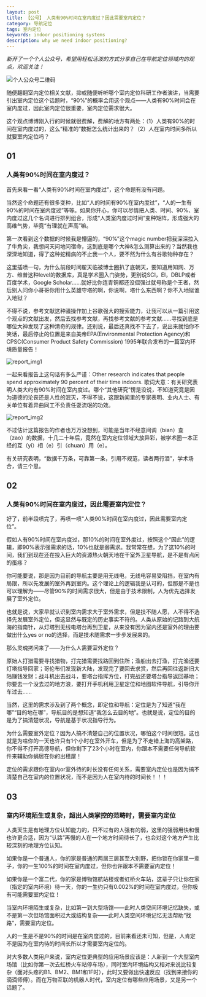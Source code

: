 ```yaml
---
layout: post
title: 【公号】 人类有90%时间在室内度过？因此需要室内定位？ 
category: 导航定位
tags: 室内定位
keywords: indoor positioning systems
description: why we need indoor positioning?
---
```


*新开了一个个人公众号，希望用轻松活泼的方式分享自己在导航定位领域内的观点，欢迎关注！*

![个人公众号二维码](/assets/img/20190326/qrcode.png)

随便翻翻室内定位相关文献，抑或随便听听哪个室内定位科研工作者演讲，当需要引出室内定位这个话题时，“90%”的概率会用这个观点——人类有90%时间会在室内度过，因此室内定位很重要，室内定位需求很大。

这个观点博博刚入行的时候就很费解，费解的地方有两处：（1）人类有90%的时间在室内度过的，这么“精准的”数据怎么统计出来的？（2）人在室内时间多所以就要室内定位吗？

## 01
### 人类有90%时间在室内度过？

首先来看一看“人类有90%时间在室内度过”，这个命题有没有问题。

当然这个命题还有很多变种，比如“人的时间有90%在室内度过”，“人的一生有90%的时间在室内度过”等等。如果你开心，你可以尽情把人类、时间、90%、室内度过这几个名词进行排列组合，形成“人类室内度过时间”变种矩阵，形成强大的高维气势，毕竟“有理就在声高”嘛。

第一次看到这个数据的时候我是懵逼的，“90%”这个magic number把我深深拉入了牛角尖，我想问天问地问宿命，这到底是哪个大神&怎么测算出来的？当然我也深深地知道，得了这种蛇精病的不止我一个人，要不然为什么有谷歌物种存在？

这里插喷一句，为什么前段时间翟天临被博士圈扒了底朝天，要知道用知网、万方、维普这种level的数据库，真是学术圈入门姿势，更别说SCI，EI，DBLP或者百度学术，Google Scholar……就好比你连青铜都还没倔强过就号称是个王者，然后别人问你小哥哥你用什么英雄守塔的啊，你说啊，塔什么东西啊？你不入地狱谁入地狱？

不得不说，参考文献这种骚操作加上谷歌强大的搜索能力，让我可以从一篇引用这个观点的文献出发，然后去找参考文献，再找参考文献的参考文献……寻找到底是哪位大神发现了这种清奇的规律。还别说，最后还真找不下去了，说出来就怕你不笑话，最后停止的位置是来自美帝EPA(Environmental Protection Agency)和CPSC(Consumer Product Safety Commission) 1995年联合发布的一篇室内环境质量报告！

![report_img1](/assets/img/20190326/1.jpg)

一起来看报告上这句话有多么严谨：Other research indicates that people spend approximately 90 percent of their time indoors.  歌词大意：有关研究表明人类大约有90%时间在室内度过。哪个“其他研究”愣是没说，不知道究竟是因为道德的沦丧还是人性的泯灭，不得不说，这跟新闻里的专家表明、业内人士、有关单位有着异曲同工不负责任耍流氓的功效。 

![report_img2](/assets/img/20190326/2.jpg)

不过估计这篇报告的作者也万万没想到，可能是当年不经意间调（bian）查（zao）的数据，十几二十年后，竟然在室内定位领域大放异彩，被学术圈一本正经的互（yi）相（e）引（chuan）用（e）。

有关研究表明，“数据千万条，可靠第一条，引用不规范，读者两行泪”，学术场合，请三个思。

## 02
### 人类有90%时间在室内度过，因此需要室内定位？

好了，前半段喷完了，再喷一喷“人类90%时间在室内度过，因此需要室内定位”。

假如人有90%时间在室内度过，那10%的时间在室外度过，按照这个“因此”的逻辑，即90%表示强需求的话，10%也就是弱需求。我常常在想，为了这10%的时间，我们到现在还在投入巨大的资源热火朝天地在干室外卫星导航，是不是有点闲的蛋疼？

你可能要说，那是因为目前的导航主要是用无线电，无线电容易受阻挡，在室内有局限，所以先发展的室外再到室内。这个理论上的逻辑我是认可的，但那是不是也可以理解为——尽管90%的时间需求很大，但是由于技术限制，人为优先选择发展了室外定位。

也就是说，大家早就认识到室内需求大于室外需求，但是技不随人愿，人不得不选择先发展室外定位，但这显然与既定的历史事实不符的。人类从原始的记路到大航海的指南针，从灯塔到无线电塔台再到卫星，从来没有因为室内还是室外的理由要做出什么yes or no的选择，而是技术随需求一步步发展来的。

那么灵魂拷问来了——为什么人需要室外定位？

原始人打猎需要寻找猎物，打完猎需要找路回到住所；渔船出去打渔，打完渔还要灯塔指导回家；哥伦布们发现新大陆，发现完了要回去求赏，然后再回往返新旧大陆赚钱发财；战斗机出去战斗，要塔台指挥方位，打完战还要塔台指导返回基地；你要去一个没去过的地方浪，要打开手机利用卫星定位和地图软件导航，引导你开车过去……

当然，这里的需求涉及到了两个概念，即定位和导航：定位是为了知道“我在哪”“目的地在哪”，导航目的是想知道“我怎么去目的地”。也就是说，定位的目的是为了搞清楚状况，导航是基于状况指导行为。

为什么需要室外定位？因为人搞不清楚自己的位置状况，哪怕这个时间很短。这也就是为啥你的一天也许只有1个小时在室外开车，但是为了不走错上海的高架路，你不得不打开高德导航，但你剩下了23个小时在室内，你跟本不需要任何导航软件来辅助你蜗居在你的出租屋！

定位的需求跟你在室内or室外待的时长没有任何关系，需要室内定位也是因为搞不清楚自己在室内的位置状况，而不是因为人在室内待的时间长！！！

## 03
### 室内环境陌生或复杂，超出人类掌控的范畴时，需要室内定位

人类天生是有地理方位认知能力的，只不过有的人强有的弱，这里的强弱用快和慢也许更合适，因为“认路”再慢的人在一个地方时间待长了，也会对这个地方产生比较深刻的地理方位认知。

如果你是一个普通人，你的家是普通的两居三居甚至大别野，把你锁在你家里一辈子，你的一生100%的时间在室内度过，但你也许跟本不需要室内定位！

如果你是一个富二代，你的家是博物馆航站楼或者虹桥火车站，这辈子只让你在家（指定的室内环境）待一天，你的一生约只有0.002%的时间在室内度过，但你极有可能需要室内定位！

当室内环境陌生或复杂，比如第一到大型场馆——此时人类空间环境记忆缺失，或不是第一次但场馆面积过大或结构复杂——此时人类空间环境记忆无法帮助“找路”，需要室内定位。

人的一生是不是90%的时间是在室内度过的，目前来看还未可知，但是，人肯定不是因为在室内待的时间长所以才需要室内定位的。 

对大多数人类用户来说，室内定位更典型的应用场景应该是：人新到一个大型室内场馆（比如你第一次去虹桥火车站停车场），同时室内环境结构又相对来说比较复杂（面对头疼的B1、BM2、BM1和1F时），此时又要做出快速反应（找到来接你的滴滴师傅）。而在万物互联的机器人时代，室内定位有哪些应用场景，又是另一个话题了。
